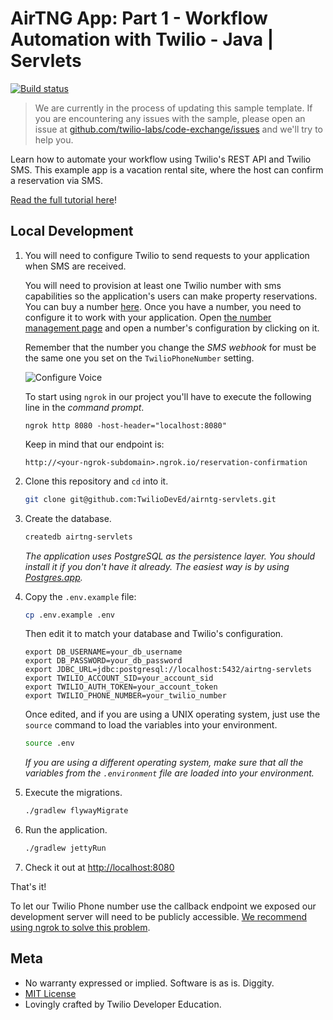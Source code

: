 # AirTNG App: Part 1 - Workflow Automation with Twilio - Java | Servlets
[![Build status](https://travis-ci.org/TwilioDevEd/airtng-servlets.svg)](https://travis-ci.org/TwilioDevEd/airtng-servlets)

> We are currently in the process of updating this sample template. If you are encountering any issues with the sample, please open an issue at [github.com/twilio-labs/code-exchange/issues](https://github.com/twilio-labs/code-exchange/issues) and we'll try to help you.


Learn how to automate your workflow using Twilio's REST API and Twilio SMS. This example app is a vacation rental site, where the host can confirm a reservation via SMS.

[Read the full tutorial here](https://www.twilio.com/docs/tutorials/walkthrough/workflow-automation/java/servlets)!

## Local Development

1. You will need to configure Twilio to send requests to your application when SMS are received.

   You will need to provision at least one Twilio number with sms capabilities so the application's users can make property reservations. You can buy a number [here](https://www.twilio.com/user/account/phone-numbers/search). Once you have a number,  you need to configure it to work with your application. Open [the number management page](https://www.twilio.com/user/account/phone-numbers/incoming) and open a number's configuration by clicking on it.

   Remember that the number you change the _SMS webhook_ for must be the same one you set on the `TwilioPhoneNumber` setting.

   ![Configure Voice](http://howtodocs.s3.amazonaws.com/twilio-number-config-all-med.gif)

   To start using `ngrok` in our project you'll have to execute the following line in the _command prompt_.

   ```
   ngrok http 8080 -host-header="localhost:8080"
   ```

   Keep in mind that our endpoint is:

   ```
   http://<your-ngrok-subdomain>.ngrok.io/reservation-confirmation
   ```

1. Clone this repository and `cd` into it.

    ```bash
    git clone git@github.com:TwilioDevEd/airntg-servlets.git
    ```

1. Create the database.

    ```bash
    createdb airtng-servlets
    ```

    _The application uses PostgreSQL as the persistence layer. You should install
    it if you don't have it already. The easiest way is by
    using [Postgres.app](http://postgresapp.com/)._

1. Copy the `.env.example` file:

    ```bash
    cp .env.example .env
    ```

    Then edit it to match your database and Twilio's configuration.

     ```
     export DB_USERNAME=your_db_username
     export DB_PASSWORD=your_db_password
     export JDBC_URL=jdbc:postgresql://localhost:5432/airtng-servlets
     export TWILIO_ACCOUNT_SID=your_account_sid
     export TWILIO_AUTH_TOKEN=your_account_token
     export TWILIO_PHONE_NUMBER=your_twilio_number
     ```

    Once edited, and if you are using a UNIX operating system,
    just use the `source` command to load the variables into your environment.

    ```bash
    source .env
    ```

    _If you are using a different operating system, make sure that all the
    variables from the `.environment` file are loaded into your environment._

1. Execute the migrations.

    ```bash
    ./gradlew flywayMigrate
    ```

1. Run the application.

    ```bash
    ./gradlew jettyRun
    ```

1. Check it out at [http://localhost:8080](http://localhost:8080)

That's it!

To let our Twilio Phone number use the callback endpoint we exposed our development server will need to be publicly accessible. [We recommend using ngrok to solve this problem](https://www.twilio.com/blog/2015/09/6-awesome-reasons-to-use-ngrok-when-testing-webhooks.html).

## Meta

* No warranty expressed or implied. Software is as is. Diggity.
* [MIT License](http://www.opensource.org/licenses/mit-license.html)
* Lovingly crafted by Twilio Developer Education.
